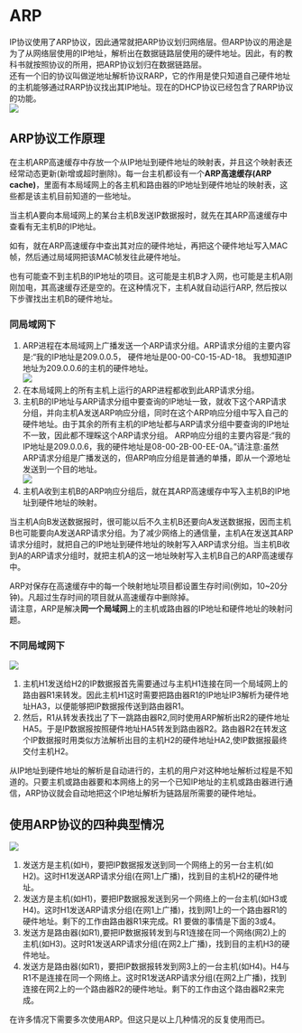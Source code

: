 
# ARP
IP协议使用了ARP协议，因此通常就把ARP协议划归网络层。但ARP协议的用途是为了从网络层使用的IP地址，解析出在数据链路层使用的硬件地址。因此，有的教科书就按照协议的所用，把ARP协议划归在数据链路层。<br />还有一个旧的协议叫做逆地址解析协议RARP，它的作用是使只知道自己硬件地址的主机能够通过RARP协议找出其IP地址。现在的DHCP协议已经包含了RARP协议的功能。<br />![](https://img-blog.csdnimg.cn/bcdf8da6b93c4b258cb4c0c1cbba3553.png?x-oss-process=image/watermark,type_ZHJvaWRzYW5zZmFsbGJhY2s,shadow_50,text_Q1NETiBA5bCP6bij5ZCM5a2m4oSh,size_17,color_FFFFFF,t_70,g_se,x_16#crop=0&crop=0&crop=1&crop=1&id=rm5EO&originHeight=212&originWidth=537&originalType=binary&ratio=1&rotation=0&showTitle=false&status=done&style=none&title=)


## ARP协议工作原理
在主机ARP高速缓存中存放一个从IP地址到硬件地址的映射表，并且这个映射表还经常动态更新(新增或超时删除)。每一台主机都设有一个**ARP高速缓存(ARP cache)**，里面有本局域网上的各主机和路由器的IP地址到硬件地址的映射表，这些都是该主机目前知道的一些地址。

当主机A要向本局域网上的某台主机B发送IP数据报时，就先在其ARP高速缓存中查看有无主机B的IP地址。

如有，就在ARP高速缓存中查出其对应的硬件地址，再把这个硬件地址写入MAC帧，然后通过局域网把该MAC帧发往此硬件地址。

也有可能查不到主机B的IP地址的项目。这可能是主机B才入网，也可能是主机A刚刚加电，其高速缓存还是空的。在这种情况下，主机A就自动运行ARP, 然后按以下步骤找出主机B的硬件地址。


### 同局域网下

1.  ARP进程在本局域网上广播发送一个ARP请求分组。ARP请求分组的主要内容是:“我的IP地址是209.0.0.5， 硬件地址是00-00-C0-15-AD-18。 我想知道IP地址为209.0.0.6的主机的硬件地址。<br />![](https://img-blog.csdnimg.cn/03122ae8d4714f1c9206b31718802d10.png?x-oss-process=image/watermark,type_ZHJvaWRzYW5zZmFsbGJhY2s,shadow_50,text_Q1NETiBA5bCP6bij5ZCM5a2m4oSh,size_20,color_FFFFFF,t_70,g_se,x_16#crop=0&crop=0&crop=1&crop=1&id=asn0D&originHeight=250&originWidth=713&originalType=binary&ratio=1&rotation=0&showTitle=false&status=done&style=none&title=) 
2.  在本局域网上的所有主机上运行的ARP进程都收到此ARP请求分组。 
3.  主机B的IP地址与ARP请求分组中要查询的IP地址一致，就收下这个ARP请求分组，并向主机A发送ARP响应分组，同时在这个ARP响应分组中写入自己的硬件地址。由于其余的所有主机的IP地址都与ARP请求分组中要查询的IP地址不一致，因此都不理睬这个ARP请求分组。 ARP响应分组的主要内容是:“我的IP地址是209.0.0.6，我的硬件地址是08-00-2B-00-EE-0A。”请注意:虽然ARP请求分组是广播发送的，但ARP响应分组是普通的单播，即从一个源地址发送到一个目的地址。<br />![](https://img-blog.csdnimg.cn/6daa6a686d6a42a490776447b3c62d55.png?x-oss-process=image/watermark,type_ZHJvaWRzYW5zZmFsbGJhY2s,shadow_50,text_Q1NETiBA5bCP6bij5ZCM5a2m4oSh,size_20,color_FFFFFF,t_70,g_se,x_16#crop=0&crop=0&crop=1&crop=1&id=HZf95&originHeight=211&originWidth=722&originalType=binary&ratio=1&rotation=0&showTitle=false&status=done&style=none&title=) 
4.  主机A收到主机B的ARP响应分组后，就在其ARP高速缓存中写入主机B的IP地址到硬件地址的映射。 

当主机A向B发送数据报时，很可能以后不久主机B还要向A发送数据报，因而主机B也可能要向A发送ARP请求分组。为了减少网络上的通信量，主机A在发送其ARP请求分组时，就把自己的IP地址到硬件地址的映射写入ARP请求分组。当主机B收到A的ARP请求分组时，就把主机A的这一地址映射写入主机B自己的ARP高速缓存中。

ARP对保存在高速缓存中的每一个映射地址项目都设置生存时间(例如，10~20分钟)。凡超过生存时间的项目就从高速缓存中删除掉。<br />请注意，ARP是解决**同一个局域网**上的主机或路由器的IP地址和硬件地址的映射问题。


### 不同局域网下
![](https://img-blog.csdnimg.cn/d4709063d02c4f959875594029f12c46.png#crop=0&crop=0&crop=1&crop=1&id=nb12A&originHeight=149&originWidth=759&originalType=binary&ratio=1&rotation=0&showTitle=false&status=done&style=none&title=)

1.  主机H1发送给H2的IP数据报首先需要通过与主机H1连接在同一个局域网上的路由器R1来转发。因此主机H1这时需要把路由器R1的IP地址IP3解析为硬件地址HA3，以便能够把IP数据报传送到路由器R1。 
2.  然后，R1从转发表找出了下一跳路由器R2,同时使用ARP解析出R2的硬件地址HA5。于是IP数据报按照硬件地址HA5转发到路由器R2。路由器R2在转发这个IP数据报时用类似方法解析出目的主机H2的硬件地址HA2,使IP数据报最终交付主机H2。 

从IP地址到硬件地址的解析是自动进行的，主机的用户对这种地址解析过程是不知道的。只要主机或路由器要和本网络上的另一个已知IP地址的主机或路由器进行通信，ARP协议就会自动地把这个IP地址解析为链路层所需要的硬件地址。


## 使用ARP协议的四种典型情况
![](https://img-blog.csdnimg.cn/960a129835fd4e8e8a2c037bdb144d6b.png#crop=0&crop=0&crop=1&crop=1&id=odEmn&originHeight=137&originWidth=693&originalType=binary&ratio=1&rotation=0&showTitle=false&status=done&style=none&title=)

1.  发送方是主机(如H)，要把IP数据报发送到同一个网络上的另一台主机(如H2)。这时H1发送ARP请求分组(在网1上广播)，找到目的主机H2的硬件地址。 
2.  发送方是主机(如H1)，要把IP数据报发送到另一个网络上的一台主机(如H3或H4)。这时H1发送ARP请求分组(在网1上广播)，找到网1上的一个路由器R1的硬件地址。剩下的工作由路由器R1来完成。R1 要做的事情是下面的3或4。 
3.  发送方是路由器(如R1),要把IP数据报转发到与R1连接在同一个网络(网2)上的主机(如H3)。这时R1发送ARP请求分组(在网2上广播)，找到目的主机H3的硬件地址。 
4.  发送方是路由器(如R1)，要把IP数据报转发到网3上的一台主机(如H4)。H4与R1不是连接在同一个网络上。这时R1发送ARP请求分组(在网2上广播)，找到连接在网2上的一个路由器R2的硬件地址。剩下的工作由这个路由器R2来完成。 

在许多情况下需要多次使用ARP。但这只是以上几种情况的反复使用而已。
